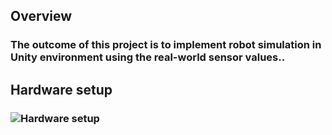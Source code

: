 ## Overview
### The outcome of this project is to implement robot simulation in Unity environment using the real-world sensor values..

## Hardware setup
### ![Hardware setup](images/hardware.jpg)
